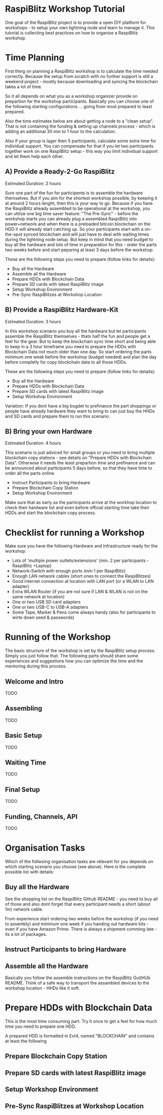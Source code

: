 # RaspiBlitz Workshop Tutorial

One goal of the RaspiBlitz project is to provide a open DIY platform for workshops - to setup your own lightning node and learn to manage it. This tutorial is collecting best practices on how to organise a RaspiBlitz workshop.

# Time Planning

First thing on planning a RaspiBlitz workshop is to calculate the time needed correctly. Because the setup from scratch with no further support is still a weekend project - mostly because downloading and syncing the blockchain takes a lot of time.

So it all depends on what you as a workshop organizer provide on prepartion for the workshop participants. Basically you can choose one of the following starting configurations ... going from most prepared to least prepared. 

Also the time estimates below are about getting a node to a "clean setup". That is not containing the funding & setting up channels process - which is adding an additional 30 min to 1 hour to the calculation. 

Also if your group is lager then 5 participants, calculate some extra time for individual support. You can compensate for that if you let two participants together work on one RaspiBlitz setup - this way you limit individual support and let them help each other.

## A) Provide a Ready-2-Go RaspiBlitz

Estimated Duration: 2 hours

Sure one part of the fun for participents is to assemble the hardware themselves. But if you aim for the shortest workshop possible, by keeping it at around 2 hours lenght, then this is your way to go. Because if you have the RaspiBlitz already assembled to be operational at the workshop, you can utilize one big time saver feature: "The Pre-Sync" - before the workshop starts you can already plug a assembled RaspiBlitz into power+network and when there is a preloaded bitcoin blockchain on the HDD it will already start catching up. So your participants start with a on-the-spot synced blockchain and will just have to deal with waiting times during the lightning node setup. But keep in mind that you need budget to buy all the hardware and lots of time in preparation for this - order the parts two weeks before and start peparing at least 3 days before the workshop.

These are the following steps you need to prepare (follow links for details):

* Buy all the Hardware
* Assemble all the Hardware
* Prepare HDDs with Blockchain Data
* Prepare SD cards with latest RaspiBlitz image
* Setup Workshop Environment
* Pre-Sync RaspiBlitzes at Workshop Location

## B) Provide a RaspiBlitz Hardware-Kit

Estimated Duration: 3 hours

In this workshop scenario you buy all the hardware but let participants assemble the RaspiBlitz themselves - thats half the fun and people get a feel for the gear. But to keep the blockchain sync time short and being able to keep in a 3 hour timeframe you need to prepare the HDDs with Blockchain Data not much older than one day. So start ordering the parts minimum one week before the workshop (budget needed) and plan the day before completly for copy blockchain data to all those HDDs.

These are the following steps you need to prepare (follow links for details):

* Buy all the Hardware
* Prepare HDDs with Blockchain Data
* Prepare SD cards with latest RaspiBlitz image
* Setup Workshop Environment

Variation: If you dont have a big bugdet to prefinance the part shoppings or people have already hardware they want to bring to can just buy the HHDs and SD cards and prepare them to run this scenario.

## B) Bring your own Hardware

Estimated Duration: 4 hours

This scenario is just adviced for small groups or you need to bring multiple blockchain copy stations - see details on "Prepare HDDs with Blockchain Data". Otherwise it needs the least prepartion time and prefinance and can be announced about participants 5 days before, so that they have time to order all the parts online. 

* Instruct Participants to bring Hardware
* Prepare Blockchain Copy Station
* Setup Workshop Environment

Make sure that as early as the participants arrive at the workhop location to check their hardware list and even before official starting time take their HDDs and start the blockchain copy process.

# Checklist for running a Workshop

Make sure you have the following Hardware and Infrastructure ready for the workshop:

* Lots of 'multiple power outlets/extensions' (min. 2 per participants - RaspiBlitz +Laptop)
* Network-Switch with enough ports (min 1 per RaspiBlitz)
* Enough LAN network cables (short ones to connect the RaspiBlitzes)
* Good internet connection at location with LAN port (or a WLAN to LAN adapter)
* Extra WLAN Router (if you are not sure if LAN & WLAN is not on the same network at location)
* One or two USB SD card adapters
* One or two USB-C to USB-A adapters
* Some Tape, Marker & Pens come always handy (also for participants to wirte down seed & passwords)

# Running of the Workshop

The basic structure of the workshop is set by the RaspiBlitz setup process. Simply you just follow that. The following parts should share some experiences and suggestions how you can optimize the time and the mentoring during this process.

## Welcome and Intro

TODO

## Assembling

TODO

## Basic Setup

TODO

## Waiting Time

TODO

## Final Setup

TODO

## Funding, Channels, API

TODO

# Organisation Tasks

Which of the follwoing organisation tasks are relevant for you depends on which starting scenario you choose (see above). Here is the complete possible list with details:

## Buy all the Hardware

See the shopping list on the RaspiBlitz Github README - you need to buy all of those and also dont forget that every participant needs a short (about 1m) network cable.

From experience start ordering two weeks before the workshop (if you need to assembly) and minimum one week if you handing out hardware kits - even if you have Amazon Prime. There is always a shipment comming late - its a lot of packages.

## Instruct Participants to bring Hardware

## Assemble all the Hardware

Basically you follow the assemble instructions on the RaspiBlitz GuitHUb README. Think of a safe way to transport the assambled devices to the workshop location - HHDs like it soft.

# Prepare HDDs with Blockchain Data

This is the most time consuming part. Try it once to get a feel for how much time you need to prepare one HDD.

A prepared HDD is formatted in Ext4, named "BLOCKCHAIN" and contains at least the following

## Prepare Blockchain Copy Station

## Prepare SD cards with latest RaspiBlitz image

## Setup Workshop Environment

## Pre-Sync RaspiBlitzes at Workshop Location

